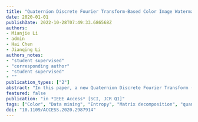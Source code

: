 ```yaml
---
title: "Quaternion Discrete Fourier Transform-Based Color Image Watermarking Method Using Quaternion QR Decomposition"
date: 2020-01-01
publishDate: 2022-10-28T07:49:33.686568Z
authors: 
- Mianjie Li
- admin
- Hai Chen
- Jianqing Li
authors_notes:
- "student supervised"
- "corresponding author"
- "student supervised"
- ""
publication_types: ["2"]
abstract: "In this paper, a new Quaternion Discrete Fourier Transform (QDFT)-based digital color image watermarking method is presented. In addition, the Quaternion QR (QQR) decomposition is applied in digital watermarking technology for the first time. First of all, the QDFT and QQR decomposition are performed on the host image, respectively, to acquire the scalar part of the quaternion matrix for watermark information embedding. After that, we divide the scalar part of the quaternion matrix generated by the QQR decomposition into blocks and calculate the entropy. The block with high entropy is selected to embed the watermark information. Then the watermark information is embedded into the extracted block using the quantization index modulation method. We conducted a large number of tests and experimental results indicate that the presented approach obtains excellent robustness against Scaling, Rotation, Median filtering, `Salt & Pepper' noise, and JPEG Compression. Compared with the existing methods, the presented method achieves better performance."
featured: false
publication: "in *IEEE Access* [SCI, JCR Q1]"
tags: ["Color", "Data mining", "Entropy", "Matrix decomposition", "quantization index modulation", "quaternion discrete Fourier transform (QDFT)", "quaternion QR (QQR) decomposition", "Quaternions", "scalar part", "Transforms", "Watermarking", "Watermarking technology"]
doi: "10.1109/ACCESS.2020.2987914"
---
```


